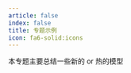 ```yaml
---
article: false
index: false
title: 专题示例
icon: fa6-solid:icons
---
```


本专题主要总结一些新的 or  热的模型

<!-- markdownlint-disable MD033 -->

<Catalog base='/LLM/热门模型/'/>

<!-- markdownlint-enable MD033 -->
